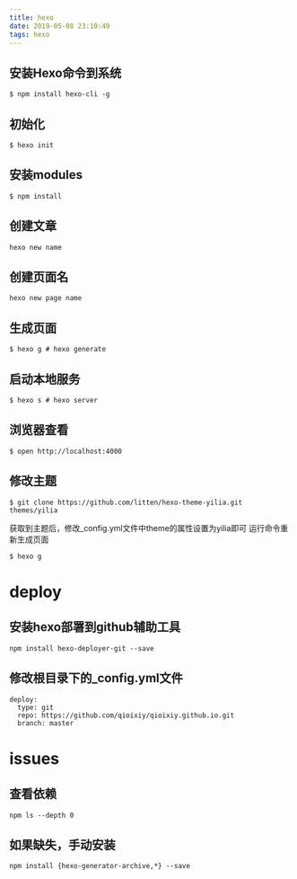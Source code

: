 ```yaml
---
title: hexo
date: 2019-05-08 23:10:49
tags: hexo
---
```


## 安装Hexo命令到系统
```
$ npm install hexo-cli -g
```

## 初始化
```
$ hexo init
```

## 安装modules
```
$ npm install
```

## 创建文章
```
hexo new name
```

## 创建页面名
```
hexo new page name
```

## 生成页面
```
$ hexo g # hexo generate
```

## 启动本地服务
```
$ hexo s # hexo server
```

## 浏览器查看
```
$ open http://localhost:4000
```

## 修改主题
```
$ git clone https://github.com/litten/hexo-theme-yilia.git themes/yilia
```
获取到主题后，修改_config.yml文件中theme的属性设置为yilia即可
运行命令重新生成页面
```
$ hexo g
```

# deploy
## 安装hexo部署到github辅助工具
```
npm install hexo-deployer-git --save
```

## 修改根目录下的_config.yml文件
```
deploy:
  type: git
  repo: https://github.com/qioixiy/qioixiy.github.io.git
  branch: master
```

# issues
## 查看依赖
```
npm ls --depth 0
```
## 如果缺失，手动安装
```
npm install {hexo-generator-archive,*} --save
```
